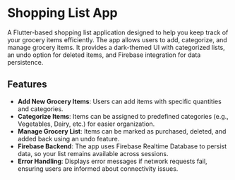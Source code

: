 # Shopping List App

A Flutter-based shopping list application designed to help you keep track of your grocery items efficiently. The app allows users to add, categorize, and manage grocery items. It provides a dark-themed UI with categorized lists, an undo option for deleted items, and Firebase integration for data persistence.

## Features

- **Add New Grocery Items**: Users can add items with specific quantities and categories.
- **Categorize Items**: Items can be assigned to predefined categories (e.g., Vegetables, Dairy, etc.) for easier organization.
- **Manage Grocery List**: Items can be marked as purchased, deleted, and added back using an undo feature.
- **Firebase Backend**: The app uses Firebase Realtime Database to persist data, so your list remains available across sessions.
- **Error Handling**: Displays error messages if network requests fail, ensuring users are informed about connectivity issues.
